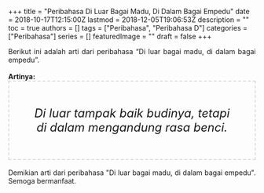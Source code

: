+++
title = "Peribahasa Di Luar Bagai Madu, Di Dalam Bagai Empedu"
date = 2018-10-17T12:15:00Z
lastmod = 2018-12-05T19:06:53Z
description = ""
toc = true
authors = []
tags = ["Peribahasa", "Peribahasa D"]
categories = ["Peribahasa"]
series = []
featuredImage = ""
draft = false
+++

<div dir="ltr" style="text-align: left;" trbidi="on"><div style="text-align: justify;">Berikut ini adalah arti dari peribahasa “Di luar bagai madu, di dalam bagai empedu”.</div><br /><div style="text-align: justify;"><b>Artinya:</b></div><div style="border: 2px dashed #ddd; font-size: 24px; height: auto; margin: 0 auto; padding: 50px; text-align: center; width: auto;"><i>Di luar tampak baik budinya, tetapi di dalam mengandung rasa benci.</i></div><div style="text-align: justify;"><br /></div><div style="text-align: justify;">Demikian arti dari peribahasa "Di luar bagai madu, di dalam bagai empedu". Semoga bermanfaat.</div></div>
